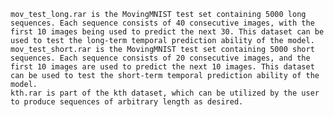     mov_test_long.rar is the MovingMNIST test set containing 5000 long sequences. Each sequence consists of 40 consecutive images, with the first 10 images being used to predict the next 30. This dataset can be used to test the long-term temporal prediction ability of the model.
    mov_test_short.rar is the MovingMNIST test set containing 5000 short sequences. Each sequence consists of 20 consecutive images, and the first 10 images are used to predict the next 10 images. This dataset can be used to test the short-term temporal prediction ability of the model.
    kth.rar is part of the kth dataset, which can be utilized by the user to produce sequences of arbitrary length as desired.

